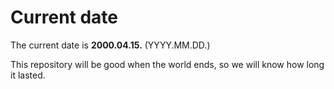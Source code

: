 # Current date

The current date is **2000.04.15.** (YYYY.MM.DD.)

This repository will be good when the world ends, so we will know how long it lasted.